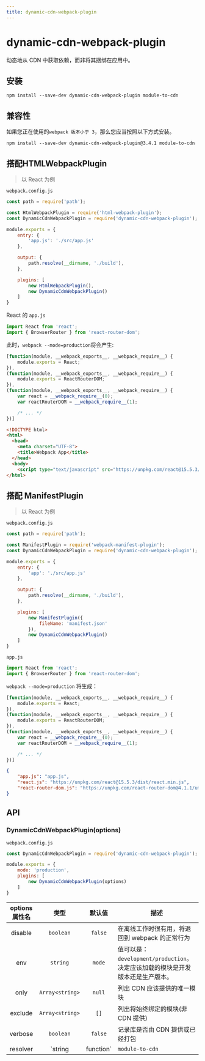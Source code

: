 ```yaml
---
title: dynamic-cdn-webpack-plugin
---
```


# dynamic-cdn-webpack-plugin <Badge text='v 5.0.0' />

动态地从 CDN 中获取依赖，而非将其捆绑在应用中。

## 安装

```shell
npm install --save-dev dynamic-cdn-webpack-plugin module-to-cdn
```

## 兼容性

如果您正在使用的`webpack 版本小于 3`，那么您应当按照以下方式安装。

```shell
npm install --save-dev dynamic-cdn-webpack-plugin@3.4.1 module-to-cdn
```

## 搭配HTMLWebpackPlugin

> 以 React 为例

`webpack.config.js`

```js
const path = require('path');

const HtmlWebpackPlugin = require('html-webpack-plugin');
const DynamicCdnWebpackPlugin = require('dynamic-cdn-webpack-plugin');

module.exports = {
    entry: {
        'app.js': './src/app.js'
    },

    output: {
        path.resolve(__dirname, './build'),
    },

    plugins: [
        new HtmlWebpackPlugin(),
        new DynamicCdnWebpackPlugin()
    ]
}
```

React 的 `app.js`

```js
import React from 'react';
import { BrowserRouter } from 'react-router-dom';
```

此时，`webpack --mode=production`将会产生:

```js
[function(module, __webpack_exports__, __webpack_require__) {
    module.exports = React;
}),
(function(module, __webpack_exports__, __webpack_require__) {
    module.exports = ReactRouterDOM;
}),
(function(module, __webpack_exports__, __webpack_require__) {
    var react = __webpack_require__(0);
    var reactRouterDOM = __webpack_require__(1);

    /* ... */
})]
```

```html
<!DOCTYPE html>
<html>
  <head>
    <meta charset="UTF-8">
    <title>Webpack App</title>
  </head>
  <body>
    <script type="text/javascript" src="https://unpkg.com/react@15.5.3/dist/react.min.js"></script><script type="text/javascript" src="https://unpkg.com/react-router-dom@4.1.1/umd/react-router-dom.min.js"></script><script src="build/app.js"></script></body>
</html>
```

## 搭配 ManifestPlugin

> 以 React 为例

`webpack.config.js`

```js
const path = require('path');

const ManifestPlugin = require('webpack-manifest-plugin');
const DynamicCdnWebpackPlugin = require('dynamic-cdn-webpack-plugin');

module.exports = {
    entry: {
        'app': './src/app.js'
    },

    output: {
        path.resolve(__dirname, './build'),
    },

    plugins: [
        new ManifestPlugin({
            fileName: 'manifest.json'
        }),
        new DynamicCdnWebpackPlugin()
    ]
}
```

`app.js`

```js
import React from 'react';
import { BrowserRouter } from 'react-router-dom';
```

`webpack --mode=production` 将生成：

```js
[function(module, __webpack_exports__, __webpack_require__) {
    module.exports = React;
}),
(function(module, __webpack_exports__, __webpack_require__) {
    module.exports = ReactRouterDOM;
}),
(function(module, __webpack_exports__, __webpack_require__) {
    var react = __webpack_require__(0);
    var reactRouterDOM = __webpack_require__(1);

    /* ... */
})]
```

```json
{
    "app.js": "app.js",
    "react.js": "https://unpkg.com/react@15.5.3/dist/react.min.js",
    "react-router-dom.js": "https://unpkg.com/react-router-dom@4.1.1/umd/react-router-dom.min.js"
}
```

## API

### DynamicCdnWebpackPlugin(options)

`webpack.config.js`

```js
const DynamicCdnWebpackPlugin = require('dynamic-cdn-webpack-plugin');

module.exports = {
    mode: 'production',
    plugins: [
        new DynamicCdnWebpackPlugin(options)
    ]
}
```

| options属性名 | 类型 | 默认值 | 描述 |
|:----:|:----:|:----:|----|
| disable | `boolean` | `false` | 在离线工作时很有用，将退回到 webpack 的正常行为 |
| env | `string` | `mode` | 值可以是：`development/production`。决定应该加载的模块是开发版本还是生产版本。| 
| only | `Array<string>` | `null` | 列出 CDN 应该提供的唯一模块 |
| exclude | `Array<string>` | `[]` | 列出将始终绑定的模块(非 CDN 提供) |
| verbose | `boolean` | `false` | 记录库是否由 CDN 提供或已经打包 |
| resolver | `string | function` | `module-to-cdn` | 允许您自定义模块解析器，可以是一个函数也可以是一个 npm 模块。解析器应该返回(或返回 Promise) 或带有关键字: `name`、`var`、`url`、`version` |
